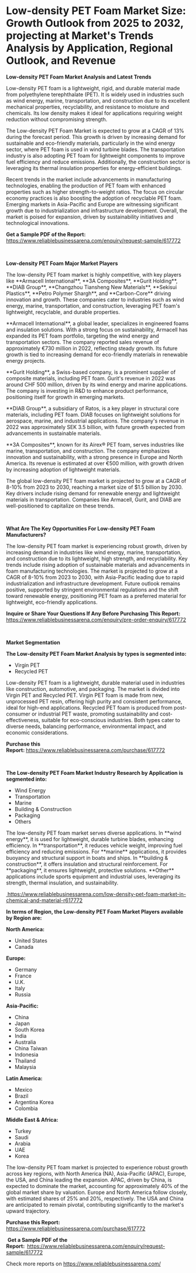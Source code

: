 <p><h1>Low-density PET Foam Market Size: Growth Outlook from 2025 to 2032, projecting at Market's Trends Analysis by Application, Regional Outlook, and Revenue</h1></p><p><strong>Low-density PET Foam Market Analysis and Latest Trends</strong></p>
<p><p>Low-density PET foam is a lightweight, rigid, and durable material made from polyethylene terephthalate (PET). It is widely used in industries such as wind energy, marine, transportation, and construction due to its excellent mechanical properties, recyclability, and resistance to moisture and chemicals. Its low density makes it ideal for applications requiring weight reduction without compromising strength.</p><p>The Low-density PET Foam Market is expected to grow at a CAGR of 13% during the forecast period. This growth is driven by increasing demand for sustainable and eco-friendly materials, particularly in the wind energy sector, where PET foam is used in wind turbine blades. The transportation industry is also adopting PET foam for lightweight components to improve fuel efficiency and reduce emissions. Additionally, the construction sector is leveraging its thermal insulation properties for energy-efficient buildings.</p><p>Recent trends in the market include advancements in manufacturing technologies, enabling the production of PET foam with enhanced properties such as higher strength-to-weight ratios. The focus on circular economy practices is also boosting the adoption of recyclable PET foam. Emerging markets in Asia-Pacific and Europe are witnessing significant growth due to industrialization and infrastructure development. Overall, the market is poised for expansion, driven by sustainability initiatives and technological innovations.</p></p>
<p><strong>Get a Sample PDF of the Report:&nbsp;</strong> <a href="https://www.reliablebusinessarena.com/enquiry/request-sample/617772?utm_campaign=1835&utm_medium=2&utm_source=Github&utm_content=ia&utm_term=20012025&utm_id=low-density-pet-foam">https://www.reliablebusinessarena.com/enquiry/request-sample/617772</a></p>
<p>&nbsp;</p>
<p><strong>Low-density PET Foam Major Market Players</strong></p>
<p><p>The low-density PET foam market is highly competitive, with key players like **Armacell International**, **3A Composites**, **Gurit Holding**, **DIAB Group**, **Changzhou Tiansheng New Materials**, **Sekisui Plastics**, **Petro Polymer Shargh**, and **Carbon-Core** driving innovation and growth. These companies cater to industries such as wind energy, marine, transportation, and construction, leveraging PET foam's lightweight, recyclable, and durable properties.</p><p>**Armacell International**, a global leader, specializes in engineered foams and insulation solutions. With a strong focus on sustainability, Armacell has expanded its PET foam portfolio, targeting the wind energy and transportation sectors. The company reported sales revenue of approximately €730 million in 2022, reflecting steady growth. Its future growth is tied to increasing demand for eco-friendly materials in renewable energy projects.</p><p>**Gurit Holding**, a Swiss-based company, is a prominent supplier of composite materials, including PET foam. Gurit's revenue in 2022 was around CHF 500 million, driven by its wind energy and marine applications. The company is investing in R&D to enhance product performance, positioning itself for growth in emerging markets.</p><p>**DIAB Group**, a subsidiary of Ratos, is a key player in structural core materials, including PET foam. DIAB focuses on lightweight solutions for aerospace, marine, and industrial applications. The company's revenue in 2022 was approximately SEK 3.5 billion, with future growth expected from advancements in sustainable materials.</p><p>**3A Composites**, known for its Airex® PET foam, serves industries like marine, transportation, and construction. The company emphasizes innovation and sustainability, with a strong presence in Europe and North America. Its revenue is estimated at over €500 million, with growth driven by increasing adoption of lightweight materials.</p><p>The global low-density PET foam market is projected to grow at a CAGR of 8-10% from 2023 to 2030, reaching a market size of $1.5 billion by 2030. Key drivers include rising demand for renewable energy and lightweight materials in transportation. Companies like Armacell, Gurit, and DIAB are well-positioned to capitalize on these trends.</p></p>
<p>&nbsp;</p>
<p><strong>What Are The Key Opportunities For Low-density PET Foam Manufacturers?</strong></p>
<p><p>The low-density PET foam market is experiencing robust growth, driven by increasing demand in industries like wind energy, marine, transportation, and construction due to its lightweight, high strength, and recyclability. Key trends include rising adoption of sustainable materials and advancements in foam manufacturing technologies. The market is projected to grow at a CAGR of 8-10% from 2023 to 2030, with Asia-Pacific leading due to rapid industrialization and infrastructure development. Future outlook remains positive, supported by stringent environmental regulations and the shift toward renewable energy, positioning PET foam as a preferred material for lightweight, eco-friendly applications.</p></p>
<p><strong>Inquire or Share Your Questions If Any Before Purchasing This Report:</strong> <a href="https://www.reliablebusinessarena.com/enquiry/pre-order-enquiry/617772?utm_campaign=1835&utm_medium=2&utm_source=Github&utm_content=ia&utm_term=20012025&utm_id=low-density-pet-foam">https://www.reliablebusinessarena.com/enquiry/pre-order-enquiry/617772</a></p>
<p>&nbsp;</p>
<p><strong>Market Segmentation</strong></p>
<p><strong>The Low-density PET Foam Market Analysis by types is segmented into:</strong></p>
<p><ul><li>Virgin PET</li><li>Recycled PET</li></ul></p>
<p><p>Low-density PET foam is a lightweight, durable material used in industries like construction, automotive, and packaging. The market is divided into Virgin PET and Recycled PET. Virgin PET foam is made from new, unprocessed PET resin, offering high purity and consistent performance, ideal for high-end applications. Recycled PET foam is produced from post-consumer or industrial PET waste, promoting sustainability and cost-effectiveness, suitable for eco-conscious industries. Both types cater to diverse needs, balancing performance, environmental impact, and economic considerations.</p></p>
<p><strong>Purchase this Report:&nbsp;</strong><a href="https://www.reliablebusinessarena.com/purchase/617772?utm_campaign=1835&utm_medium=2&utm_source=Github&utm_content=ia&utm_term=20012025&utm_id=low-density-pet-foam">https://www.reliablebusinessarena.com/purchase/617772</a></p>
<p>&nbsp;</p>
<p><strong>The Low-density PET Foam Market Industry Research by Application is segmented into:</strong></p>
<p><ul><li>Wind Energy</li><li>Transportation</li><li>Marine</li><li>Building & Construction</li><li>Packaging</li><li>Others</li></ul></p>
<p><p>The low-density PET foam market serves diverse applications. In **wind energy**, it is used for lightweight, durable turbine blades, enhancing efficiency. In **transportation**, it reduces vehicle weight, improving fuel efficiency and reducing emissions. For **marine** applications, it provides buoyancy and structural support in boats and ships. In **building & construction**, it offers insulation and structural reinforcement. For **packaging**, it ensures lightweight, protective solutions. **Other** applications include sports equipment and industrial uses, leveraging its strength, thermal insulation, and sustainability.</p></p>
<p><a href="https://www.reliablebusinessarena.com/low-density-pet-foam-market-in-chemical-and-material-r617772?utm_campaign=1835&utm_medium=2&utm_source=Github&utm_content=ia&utm_term=20012025&utm_id=low-density-pet-foam">&nbsp;https://www.reliablebusinessarena.com/low-density-pet-foam-market-in-chemical-and-material-r617772</a></p>
<p><strong>In terms of Region, the Low-density PET Foam Market Players available by Region are:</strong></p>
<p>
    <p> <strong> North America: </strong>
        <ul>
            <li>United States</li>
            <li>Canada</li>
        </ul>
        </p> 
    <p> <strong> Europe: </strong>
        <ul>
            <li>Germany</li>
            <li>France</li>
            <li>U.K.</li>
            <li>Italy</li>
            <li>Russia</li>
        </ul>
        </p> 
    <p> <strong> Asia-Pacific: </strong>
        <ul>
            <li>China</li>
            <li>Japan</li>
            <li>South Korea</li>
            <li>India</li>
            <li>Australia</li>
            <li>China Taiwan</li>
            <li>Indonesia</li>
            <li>Thailand</li>
            <li>Malaysia</li>
        </ul>
        </p> 
    <p> <strong> Latin America: </strong>
        <ul>
            <li>Mexico</li>
            <li>Brazil</li>
            <li>Argentina Korea</li>
            <li>Colombia</li>
        </ul>
        </p> 
    <p> <strong> Middle East & Africa: </strong>
        <ul>
            <li>Turkey</li>
            <li>Saudi</li>
            <li>Arabia</li>
            <li>UAE</li>
            <li>Korea</li>
        </ul>
    </p>
    </p>
<p><p>The low-density PET foam market is projected to experience robust growth across key regions, with North America (NA), Asia-Pacific (APAC), Europe, the USA, and China leading the expansion. APAC, driven by China, is expected to dominate the market, accounting for approximately 40% of the global market share by valuation. Europe and North America follow closely, with estimated shares of 25% and 20%, respectively. The USA and China are anticipated to remain pivotal, contributing significantly to the market's upward trajectory.</p></p>
<p><strong>Purchase this Report: </strong><a href="https://www.reliablebusinessarena.com/purchase/617772?utm_campaign=1835&utm_medium=2&utm_source=Github&utm_content=ia&utm_term=20012025&utm_id=low-density-pet-foam">https://www.reliablebusinessarena.com/purchase/617772</a></p>
<p>&nbsp;<strong>Get a Sample PDF of the Report:&nbsp;&nbsp;</strong><a href="https://www.reliablebusinessarena.com/enquiry/request-sample/617772?utm_campaign=1835&utm_medium=2&utm_source=Github&utm_content=ia&utm_term=20012025&utm_id=low-density-pet-foam">https://www.reliablebusinessarena.com/enquiry/request-sample/617772</a></p>
<p><strong></strong></p>
<p>Check more reports on <a href="https://www.reliablebusinessarena.com/?utm_campaign=1835&utm_medium=2&utm_source=Github&utm_content=ia&utm_term=20012025&utm_id=low-density-pet-foam">https://www.reliablebusinessarena.com/</a></p>